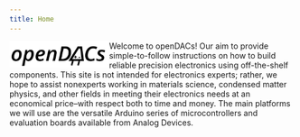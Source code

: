 ```yaml
---
title: Home
---
```



[<img src="logo.jpg" style="max-width:35%;min-width:50px;float:left;" alt="OpenDACs" />](https://opendacs.github.io/)

Welcome to openDACs! Our aim to provide simple-to-follow instructions on how to build reliable precision electronics using off-the-shelf components. This site is not intended for electronics experts; rather, we hope to assist nonexperts working in materials science, condensed matter physics, and other fields in meeting their electronics needs at an economical price–with respect both to time and money. The main platforms we will use are the versatile Arduino series of microcontrollers and evaluation boards available from Analog Devices.
